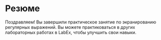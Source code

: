 # Резюме

Поздравляем! Вы завершили практическое занятие по экранированию регулярных выражений. Вы можете практиковаться в других лабораторных работах в LabEx, чтобы улучшить свои навыки.
